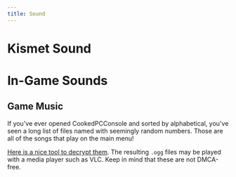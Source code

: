 ```yaml
---
title: Sound
---
```

# Kismet Sound

# In-Game Sounds <Badge text="not finished" type="warning"/>

## Game Music

If you've ever opened CookedPCConsole and sorted by alphabetical, you've seen a long list of files named with seemingly random numbers. Those are all of the songs that play on the main menu!

[Here is a nice tool to decrypt them](https://drive.google.com/file/d/1kOP6-7ZD-zbXeI6Bj38jjJ9-YVO-hzN4/view?usp=sharing). The resulting `.ogg` files may be played with a media player such as VLC. Keep in mind that these are not DMCA-free.
